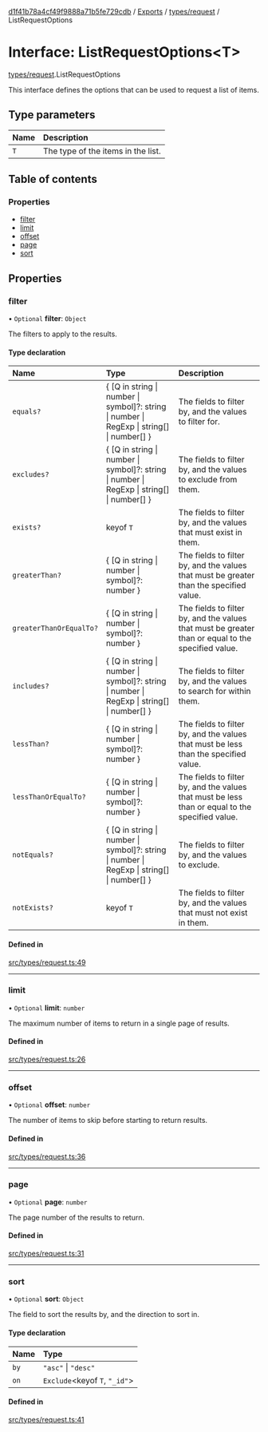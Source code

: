[d1f41b78a4cf49f9888a71b5fe729cdb](../README.md) / [Exports](../modules.md) / [types/request](../modules/types_request.md) / ListRequestOptions

# Interface: ListRequestOptions<T\>

[types/request](../modules/types_request.md).ListRequestOptions

This interface defines the options that can be used to request a list of items.

## Type parameters

| Name | Description |
| :------ | :------ |
| `T` | The type of the items in the list. |

## Table of contents

### Properties

- [filter](types_request.ListRequestOptions.md#filter)
- [limit](types_request.ListRequestOptions.md#limit)
- [offset](types_request.ListRequestOptions.md#offset)
- [page](types_request.ListRequestOptions.md#page)
- [sort](types_request.ListRequestOptions.md#sort)

## Properties

### filter

• `Optional` **filter**: `Object`

The filters to apply to the results.

#### Type declaration

| Name | Type | Description |
| :------ | :------ | :------ |
| `equals?` | { [Q in string \| number \| symbol]?: string \| number \| RegExp \| string[] \| number[] } | The fields to filter by, and the values to filter for. |
| `excludes?` | { [Q in string \| number \| symbol]?: string \| number \| RegExp \| string[] \| number[] } | The fields to filter by, and the values to exclude from them. |
| `exists?` | keyof `T` | The fields to filter by, and the values that must exist in them. |
| `greaterThan?` | { [Q in string \| number \| symbol]?: number } | The fields to filter by, and the values that must be greater than the specified value. |
| `greaterThanOrEqualTo?` | { [Q in string \| number \| symbol]?: number } | The fields to filter by, and the values that must be greater than or equal to the specified value. |
| `includes?` | { [Q in string \| number \| symbol]?: string \| number \| RegExp \| string[] \| number[] } | The fields to filter by, and the values to search for within them. |
| `lessThan?` | { [Q in string \| number \| symbol]?: number } | The fields to filter by, and the values that must be less than the specified value. |
| `lessThanOrEqualTo?` | { [Q in string \| number \| symbol]?: number } | The fields to filter by, and the values that must be less than or equal to the specified value. |
| `notEquals?` | { [Q in string \| number \| symbol]?: string \| number \| RegExp \| string[] \| number[] } | The fields to filter by, and the values to exclude. |
| `notExists?` | keyof `T` | The fields to filter by, and the values that must not exist in them. |

#### Defined in

[src/types/request.ts:49](https://github.com/hatchways-community/d1f41b78a4cf49f9888a71b5fe729cdb/blob/90d5095/src/types/request.ts#L49)

___

### limit

• `Optional` **limit**: `number`

The maximum number of items to return in a single page of results.

#### Defined in

[src/types/request.ts:26](https://github.com/hatchways-community/d1f41b78a4cf49f9888a71b5fe729cdb/blob/90d5095/src/types/request.ts#L26)

___

### offset

• `Optional` **offset**: `number`

The number of items to skip before starting to return results.

#### Defined in

[src/types/request.ts:36](https://github.com/hatchways-community/d1f41b78a4cf49f9888a71b5fe729cdb/blob/90d5095/src/types/request.ts#L36)

___

### page

• `Optional` **page**: `number`

The page number of the results to return.

#### Defined in

[src/types/request.ts:31](https://github.com/hatchways-community/d1f41b78a4cf49f9888a71b5fe729cdb/blob/90d5095/src/types/request.ts#L31)

___

### sort

• `Optional` **sort**: `Object`

The field to sort the results by, and the direction to sort in.

#### Type declaration

| Name | Type |
| :------ | :------ |
| `by` | ``"asc"`` \| ``"desc"`` |
| `on` | `Exclude`<keyof `T`, ``"_id"``\> |

#### Defined in

[src/types/request.ts:41](https://github.com/hatchways-community/d1f41b78a4cf49f9888a71b5fe729cdb/blob/90d5095/src/types/request.ts#L41)
